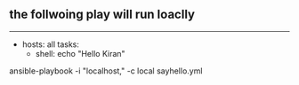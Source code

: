 ## the follwoing play will run loaclly
---
- hosts: all
  tasks:
    - shell: echo "Hello Kiran"

ansible-playbook -i "localhost," -c local sayhello.yml
